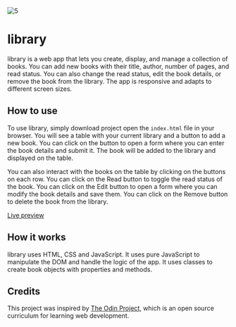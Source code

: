 ![5](https://github.com/Kotovar/library/assets/77914431/81b5113a-a25d-467a-a092-53b89fae5202)


# library

library is a web app that lets you create, display, and manage a collection of books. You can add new books with their title, author, number of pages, and read status. You can also change the read status, edit the book details, or remove the book from the library. The app is responsive and adapts to different screen sizes.

## How to use

To use library, simply download project open the `index.html` file in your browser. You will see a table with your current library and a button to add a new book. You can click on the button to open a form where you can enter the book details and submit it. The book will be added to the library and displayed on the table.

You can also interact with the books on the table by clicking on the buttons on each row. You can click on the Read button to toggle the read status of the book. You can click on the Edit button to open a form where you can modify the book details and save them. You can click on the Remove button to delete the book from the library.

[Live preview](https://kotovar.github.io/library/)

## How it works

library uses HTML, CSS and JavaScript. It uses pure JavaScript to manipulate the DOM and handle the logic of the app. It uses classes to create book objects with properties and methods.

## Credits

This project was inspired by [The Odin Project](https://www.theodinproject.com/lessons/node-path-javascript-library), which is an open source curriculum for learning web development.

